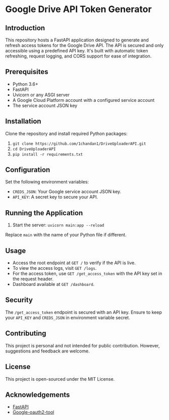 # Google Drive API Token Generator

## Introduction
This repository hosts a FastAPI application designed to generate and refresh access tokens for the Google Drive API. The API is secured and only accessible using a predefined API key. It's built with automatic token refreshing, request logging, and CORS support for ease of integration.

## Prerequisites
- Python 3.6+
- FastAPI
- Uvicorn or any ASGI server
- A Google Cloud Platform account with a configured service account
- The service account JSON key

## Installation
Clone the repository and install required Python packages:
1. `git clone https://github.com/1chandan1/DriveUploaderAPI.git`
2. `cd DriveUploaderAPI`
3. `pip install -r requirements.txt`


## Configuration
Set the following environment variables:
- `CREDS_JSON`: Your Google service account JSON key.
- `API_KEY`: A secret key to secure your API.

## Running the Application
1. Start the server: `uvicorn main:app --reload`

Replace `main` with the name of your Python file if different.

## Usage
- Access the root endpoint at `GET /` to verify if the API is live.
- To view the access logs, visit `GET /logs`.
- For the access token, use `GET /get_access_token` with the API key set in the request header.
- Dashboard available at `GET /dashboard`.

## Security
The `/get_access_token` endpoint is secured with an API key. Ensure to keep your `API_KEY` and `CREDS_JSON` in environment variable secret.

## Contributing
This project is personal and not intended for public contribution. However, suggestions and feedback are welcome.

## License
This project is open-sourced under the MIT License.

## Acknowledgements
- [FastAPI](https://fastapi.tiangolo.com/)
- [Google-oauth2-tool](https://pypi.org/project/google-oauth2-tool/)
